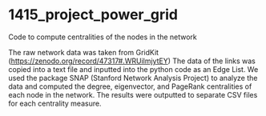 # 1415_project_power_grid
Code to compute centralities of the nodes in the network

The raw network data was taken from GridKit (https://zenodo.org/record/47317#.WRUilmjytEY)
The data of the links was copied into a text file and inputted into the python code as an Edge List. 
We used the package SNAP (Stanford Network Analysis Project) to analyze the data and computed the degree, eigenvector, and PageRank centralities of each node in the network.
The results were outputted to separate CSV files for each centrality measure. 
